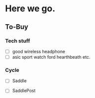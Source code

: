 # Here we go.

## To-Buy

### Tech stuff
- [ ]  good wireless headphone
- [ ]  asic sport watch ford hearthbeath etc.

### Cycle
- [ ] Saddle
- [ ] SaddlePost

